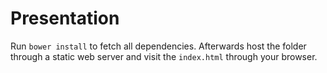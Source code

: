# Presentation

Run `bower install` to fetch all dependencies. Afterwards host the folder through a static web server and visit the `index.html` through your browser.
